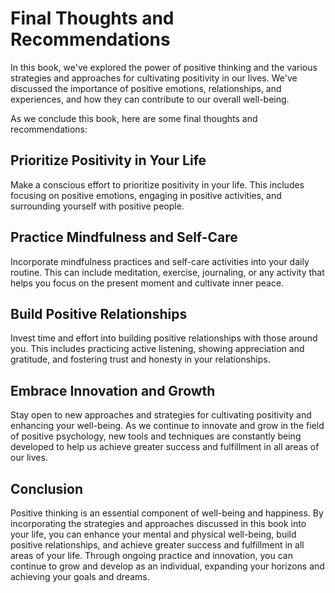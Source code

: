 Final Thoughts and Recommendations
=========================================================

In this book, we've explored the power of positive thinking and the various strategies and approaches for cultivating positivity in our lives. We've discussed the importance of positive emotions, relationships, and experiences, and how they can contribute to our overall well-being.

As we conclude this book, here are some final thoughts and recommendations:

Prioritize Positivity in Your Life
----------------------------------

Make a conscious effort to prioritize positivity in your life. This includes focusing on positive emotions, engaging in positive activities, and surrounding yourself with positive people.

Practice Mindfulness and Self-Care
----------------------------------

Incorporate mindfulness practices and self-care activities into your daily routine. This can include meditation, exercise, journaling, or any activity that helps you focus on the present moment and cultivate inner peace.

Build Positive Relationships
----------------------------

Invest time and effort into building positive relationships with those around you. This includes practicing active listening, showing appreciation and gratitude, and fostering trust and honesty in your relationships.

Embrace Innovation and Growth
-----------------------------

Stay open to new approaches and strategies for cultivating positivity and enhancing your well-being. As we continue to innovate and grow in the field of positive psychology, new tools and techniques are constantly being developed to help us achieve greater success and fulfillment in all areas of our lives.

Conclusion
----------

Positive thinking is an essential component of well-being and happiness. By incorporating the strategies and approaches discussed in this book into your life, you can enhance your mental and physical well-being, build positive relationships, and achieve greater success and fulfillment in all areas of your life. Through ongoing practice and innovation, you can continue to grow and develop as an individual, expanding your horizons and achieving your goals and dreams.

